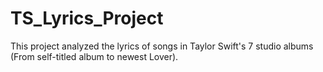 # TS_Lyrics_Project
This project analyzed the lyrics of songs in Taylor Swift's 7 studio albums (From self-titled album to newest Lover).
